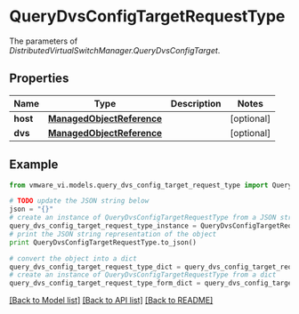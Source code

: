 # QueryDvsConfigTargetRequestType

The parameters of *DistributedVirtualSwitchManager.QueryDvsConfigTarget*. 

## Properties
Name | Type | Description | Notes
------------ | ------------- | ------------- | -------------
**host** | [**ManagedObjectReference**](ManagedObjectReference.md) |  | [optional] 
**dvs** | [**ManagedObjectReference**](ManagedObjectReference.md) |  | [optional] 

## Example

```python
from vmware_vi.models.query_dvs_config_target_request_type import QueryDvsConfigTargetRequestType

# TODO update the JSON string below
json = "{}"
# create an instance of QueryDvsConfigTargetRequestType from a JSON string
query_dvs_config_target_request_type_instance = QueryDvsConfigTargetRequestType.from_json(json)
# print the JSON string representation of the object
print QueryDvsConfigTargetRequestType.to_json()

# convert the object into a dict
query_dvs_config_target_request_type_dict = query_dvs_config_target_request_type_instance.to_dict()
# create an instance of QueryDvsConfigTargetRequestType from a dict
query_dvs_config_target_request_type_form_dict = query_dvs_config_target_request_type.from_dict(query_dvs_config_target_request_type_dict)
```
[[Back to Model list]](../README.md#documentation-for-models) [[Back to API list]](../README.md#documentation-for-api-endpoints) [[Back to README]](../README.md)


